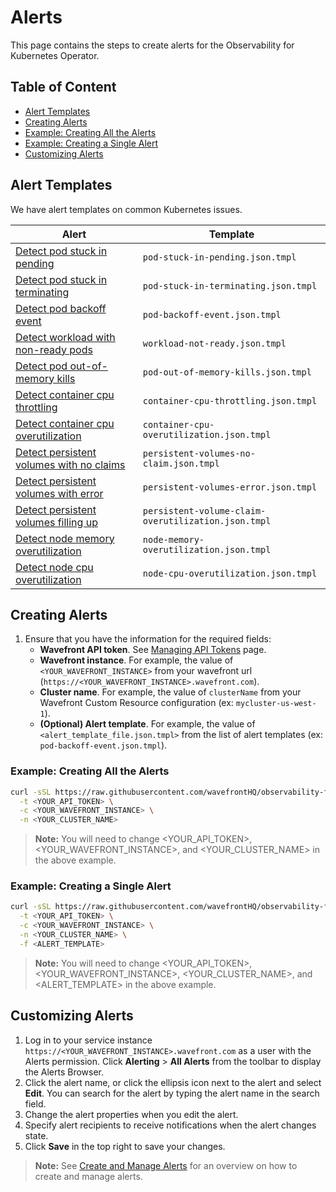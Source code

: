# Alerts

This page contains the steps to create alerts for the Observability for Kubernetes Operator.

## Table of Content

- [Alert Templates](#alert-templates)
- [Creating Alerts](#creating-alerts)
- [Example: Creating All the Alerts](#example-creating-all-the-alerts)
- [Example: Creating a Single Alert](#example-creating-a-single-alert)
- [Customizing Alerts](#customizing-alerts)

## Alert Templates

We have alert templates on common Kubernetes issues.

| Alert | Template |
|---|---|
| [Detect pod stuck in pending](templates/pod-stuck-in-pending.json.tmpl) | `pod-stuck-in-pending.json.tmpl` |
| [Detect pod stuck in terminating](templates/pod-stuck-in-terminating.json.tmpl) | `pod-stuck-in-terminating.json.tmpl` |
| [Detect pod backoff event](templates/pod-backoff-event.json.tmpl) | `pod-backoff-event.json.tmpl` |
| [Detect workload with non-ready pods](templates/workload-not-ready.json.tmpl) | `workload-not-ready.json.tmpl` |
| [Detect pod out-of-memory kills](templates/pod-out-of-memory-kills.json.tmpl) | `pod-out-of-memory-kills.json.tmpl` |
| [Detect container cpu throttling](templates/container-cpu-throttling.json.tmpl) | `container-cpu-throttling.json.tmpl` |
| [Detect container cpu overutilization](templates/container-cpu-overutilization.json.tmpl) | `container-cpu-overutilization.json.tmpl` |
| [Detect persistent volumes with no claims](templates/persistent-volumes-no-claim.json.tmpl) | `persistent-volumes-no-claim.json.tmpl` |
| [Detect persistent volumes with error](templates/persistent-volumes-error.json.tmpl) | `persistent-volumes-error.json.tmpl` |
| [Detect persistent volumes filling up](templates/persistent-volume-claim-overutilization.json.tmpl) | `persistent-volume-claim-overutilization.json.tmpl` |
| [Detect node memory overutilization](templates/node-memory-overutilization.json.tmpl) | `node-memory-overutilization.json.tmpl` |
| [Detect node cpu overutilization](templates/node-cpu-overutilization.json.tmpl) | `node-cpu-overutilization.json.tmpl` |

## Creating Alerts

1. Ensure that you have the information for the required fields:
    - **Wavefront API token**. See [Managing API Tokens](https://docs.wavefront.com/wavefront_api.html#managing-api-tokens) page.
    - **Wavefront instance**. For example, the value of `<YOUR_WAVEFRONT_INSTANCE>` from your wavefront url (`https://<YOUR_WAVEFRONT_INSTANCE>.wavefront.com`).
    - **Cluster name**. For example, the value of `clusterName` from your Wavefront Custom Resource configuration (ex: `mycluster-us-west-1`).
    - **(Optional) Alert template**. For example, the value of `<alert_template_file.json.tmpl>` from the list of alert templates (ex: `pod-backoff-event.json.tmpl`).

### Example: Creating All the Alerts

```bash
curl -sSL https://raw.githubusercontent.com/wavefrontHQ/observability-for-kubernetes/main/docs/alerts/create-all-alerts.sh | bash -s -- \
  -t <YOUR_API_TOKEN> \
  -c <YOUR_WAVEFRONT_INSTANCE> \
  -n <YOUR_CLUSTER_NAME>
```

>**Note:** You will need to change <YOUR_API_TOKEN>, <YOUR_WAVEFRONT_INSTANCE>, and <YOUR_CLUSTER_NAME> in the above example.

### Example: Creating a Single Alert

```bash
curl -sSL https://raw.githubusercontent.com/wavefrontHQ/observability-for-kubernetes/main/docs/alerts/create-alert.sh | bash -s -- \
  -t <YOUR_API_TOKEN> \
  -c <YOUR_WAVEFRONT_INSTANCE> \
  -n <YOUR_CLUSTER_NAME> \
  -f <ALERT_TEMPLATE>
```

>**Note:** You will need to change <YOUR_API_TOKEN>, <YOUR_WAVEFRONT_INSTANCE>, <YOUR_CLUSTER_NAME>, and <ALERT_TEMPLATE> in the above example.

## Customizing Alerts

1. Log in to your service instance `https://<YOUR_WAVEFRONT_INSTANCE>.wavefront.com` as a user with the Alerts permission. Click **Alerting** > **All Alerts** from the toolbar to display the Alerts Browser.
2. Click the alert name, or click the ellipsis icon next to the alert and select **Edit**.  You can search for the alert by typing the alert name in the search field.
3. Change the alert properties when you edit the alert.
4. Specify alert recipients to receive notifications when the alert changes state.
5. Click **Save** in the top right to save your changes.

>**Note:** See [Create and Manage Alerts](https://docs.wavefront.com/alerts_manage.html) for an overview on how to create and manage alerts.
